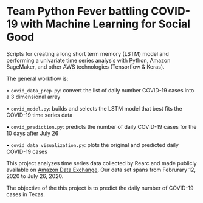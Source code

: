 # Team Python Fever battling COVID-19 with Machine Learning for Social Good

Scripts for creating a long short term memory (LSTM) model and performing a univariate time series analysis with Python, Amazon SageMaker, and other AWS technologies (Tensorflow & Keras).

The general workflow is:

•	`covid_data_prep.py`: convert the list of daily number COVID-19 cases into a 3 dimensional array

•	`covid_model.py`: builds and selects the LSTM model that best fits the COVID-19 time series data

•	`covid_prediction.py`: predicts the number of daily COVID-19 cases for the 10 days after July 26

•	`covid_data_visualization.py`: plots the original and predicted daily COVID-19 cases 

This project analyzes time series data collected by Rearc and made publicly available on [Amazon Data Exchange](https://aws.amazon.com/marketplace/pp/prodview-jmb464qw2yg74?qid=1585594883027&sr=0-1&ref_=srh_res_product_title). Our data set spans from Februrary 12, 2020 to July 26, 2020.

The objective of the this project is to predict the daily number of COVID-19 cases in Texas.